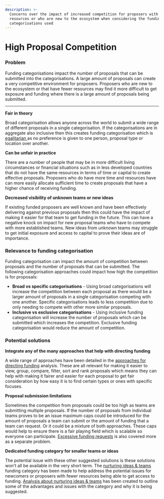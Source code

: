 ```yaml
---
description: >-
  Concerns over the impact of increased competition for proposers with fewer
  resources or who are new to the ecosystem when considering the funding
  categorisations used
---
```


# High Proposal Competition

### Problem

Funding categorisations impact the number of proposals that can be submitted into the categorisations. A large amount of proposals can create a very competitive environment for proposers. Proposers who are new to the ecosystem or that have fewer resources may find it more difficult to get exposure and funding where there is a large amount of proposals being submitted.

****

**Fair in theory**

Broad categorisation allows anyone across the world to submit a wide range of different proposals in a single categorisation. If the categorisations are in aggregate also inclusive then this creates funding categorisation which is [egalitarian ](../../../categorisation-analysis/egalitarian-funding-categorisation.md)as no preference is given to one person, proposal type or location over another.



**Can be unfair in practice**

There are a number of people that may be in more difficult living circumstances or financial situations such as in less developed countries that do not have the same resources in terms of time or capital to create effective proposals. Proposers who do have more time and resources have can more easily allocate sufficient time to create proposals that have a higher chance of receiving funding.



**Decreased visibility of unknown teams or new ideas**

If existing funded proposers are well known and have been effectively delivering against previous proposals then this could have the impact of making it easier for that team to get funding in the future. This can have a negative knock on impact for new proposal teams who have to compete with more established teams. New ideas from unknown teams may struggle to get initial exposure and access to capital to prove their ideas are of importance.



### **Relevance to funding categorisation**

Funding categorisation can impact the amount of competition between proposals and the number of proposals that can be submitted. The following categorisation approaches could impact how high the competition is for proposals:

* **Broad vs specific categorisations** - Using broad categorisations will increase the competition between each proposal as there would be a larger amount of proposals in a single categorisation competing with one another. Specific categorisations leads to less competition due to only needing to compete with other more similar proposals.
* **Inclusive vs exclusive categorisations** - Using inclusive funding categorisation will increase the number of proposals which can be submitted which increases the competition. Exclusive funding categorisation would reduce the amount of competition.&#x20;



### Potential solutions



**Integrate any of the many approaches that help with directing funding**

A wide range of approaches have been detailed in the [approaches for directing funding](../../../categorisation-analysis/approaches-for-directing-funding.md) analysis. These are all relevant for making it easier to view, group, compare, filter, sort and rank proposals which means they can help with making it fairer and easier for each proposal to get fair consideration by how easy it is to find certain types or ones with specific focuses.



**Proposal submission limitations**

Sometimes the competition from proposals could be too high as teams are submitting multiple proposals. If the number of proposals from individual teams proves to be an issue maximum caps could be introduced for the amount of proposals a team can submit or the amount of funding that a team can request. Or it could be a mixture of both approaches. These caps would help to ensure there is a fair playing field which is scalable so everyone can participate. [Excessive funding requests](../excessive-funding-requests.md) is also covered more as a separate problem.



**Dedicated funding category for smaller teams or ideas**

The potential issue with these other suggested solutions is these solutions won't all be available in the very short term. The [nurturing ideas & teams](https://docs.catalystcontributors.org/catalyst-funding-categories/experimental-categories/nurturing-ideas-and-teams) funding category has been made to help address the potential issues for newcomers or proposers with fewer resources being able to get access to funding. [Analysis about nurturing ideas & teams](../../../experimental-categories-analysis/nurturing-ideas-and-team-category.md) has been created to outline some of the advantages and issues with the category and why it is being suggested.
